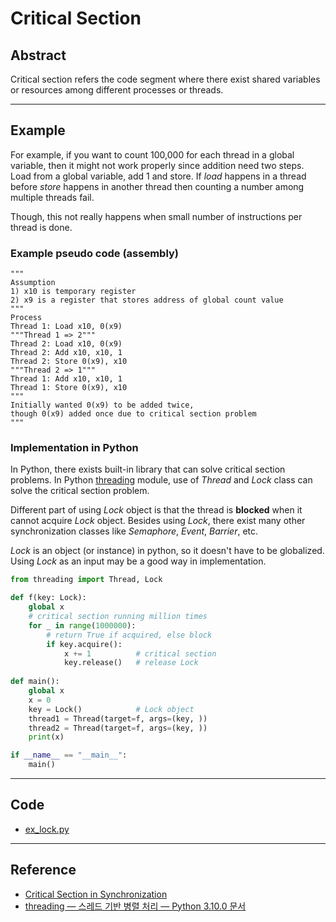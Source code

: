 # Critical Section

## Abstract

Critical section refers the code segment where there exist shared variables or resources among different processes or threads. 

---

## Example

For example, if you want to count 100,000 for each thread in a global variable, then it might not work properly since addition need two steps. Load from a global variable, add 1 and store. If *load* happens in a thread before *store* happens in another thread then counting a number among multiple threads fail. 

Though, this not really happens when small number of instructions per thread is done. 

### Example pseudo code (assembly)

```pseudocode
"""
Assumption
1) x10 is temporary register
2) x9 is a register that stores address of global count value
"""
Process
Thread 1: Load x10, 0(x9)
"""Thread 1 => 2"""
Thread 2: Load x10, 0(x9)
Thread 2: Add x10, x10, 1
Thread 2: Store 0(x9), x10
"""Thread 2 => 1"""
Thread 1: Add x10, x10, 1
Thread 1: Store 0(x9), x10
"""
Initially wanted 0(x9) to be added twice, 
though 0(x9) added once due to critical section problem
"""
```

### Implementation in Python

In Python, there exists built-in library that can solve critical section problems. In Python [threading](https://docs.python.org/ko/3/library/threading.html) module, use of *Thread* and *Lock* class can solve the critical section problem. 

Different part of using *Lock* object is that the thread is **blocked** when it cannot acquire *Lock* object. Besides using *Lock*, there exist many other synchronization classes like *Semaphore*, *Event*, *Barrier*, etc. 

*Lock* is an object (or instance) in python, so it doesn't have to be globalized. Using *Lock* as an input may be a good way in implementation. 

```python
from threading import Thread, Lock

def f(key: Lock):
    global x
    # critical section running million times
    for _ in range(1000000):
        # return True if acquired, else block
        if key.acquire():   
            x += 1          # critical section
            key.release()   # release Lock
            
def main():
    global x
    x = 0
    key = Lock()            # Lock object
    thread1 = Thread(target=f, args=(key, ))
    thread2 = Thread(target=f, args=(key, ))
    print(x)

if __name__ == "__main__":
    main()
```

---

## Code

- [ex_lock.py](./codes/ex_lock.py)

---

## Reference

- [Critical Section in Synchronization](https://www.geeksforgeeks.org/g-fact-70/)
- [threading — 스레드 기반 병렬 처리 — Python 3.10.0 문서](https://docs.python.org/ko/3/library/threading.html)

